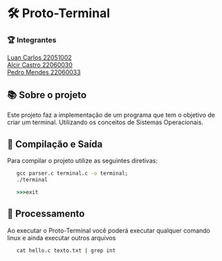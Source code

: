 # :hammer_and_wrench: Proto-Terminal

### :trophy: Integrantes

[Luan Carlos 22051002](https://github.com/luanacarlos) <br/>
[Alcir Castro 22060030](https://github.com/heberkk) <br/>
[Pedro Mendes 22060033](https://github.com/PedroLucasMendes) <br/>

## :books: Sobre o projeto

Este projeto faz a implementação de um programa que tem o objetivo de criar um terminal. Utilizando os conceitos de Sistemas Operacionais.


## :file_folder: Compilação e Saída

Para compilar o projeto utilize as seguintes diretivas:

~~~cmd
   gcc parser.c terminal.c -o terminal;
   ./terminal
~~~

~~~cmd
   >>>exit
~~~

## :book: Processamento

Ao executar o Proto-Terminal você poderá executar qualquer comando linux e ainda executar outros arquivos

~~~cmd
   cat hello.c texto.txt | grep int
~~~


